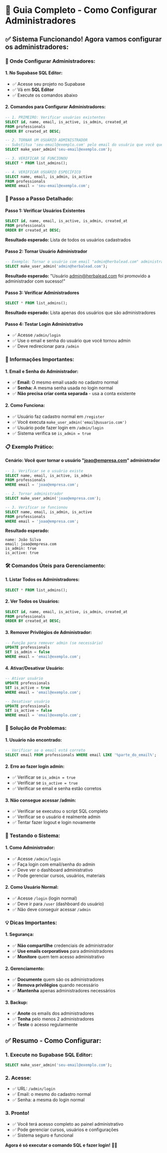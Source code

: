 # 🔐 Guia Completo - Como Configurar Administradores

## ✅ **Sistema Funcionando! Agora vamos configurar os administradores:**

### **📧 Onde Configurar Administradores:**

#### **1. No Supabase SQL Editor:**
- ✅ Acesse seu projeto no Supabase
- ✅ Vá em **SQL Editor**
- ✅ Execute os comandos abaixo

#### **2. Comandos para Configurar Administradores:**

```sql
-- 1. PRIMEIRO: Verificar usuários existentes
SELECT id, name, email, is_active, is_admin, created_at 
FROM professionals 
ORDER BY created_at DESC;

-- 2. TORNAR UM USUÁRIO ADMINISTRADOR
-- Substitua 'seu-email@exemplo.com' pelo email do usuário que você quer tornar admin
SELECT make_user_admin('seu-email@exemplo.com');

-- 3. VERIFICAR SE FUNCIONOU
SELECT * FROM list_admins();

-- 4. VERIFICAR USUÁRIO ESPECÍFICO
SELECT name, email, is_admin, is_active 
FROM professionals 
WHERE email = 'seu-email@exemplo.com';
```

### **🎯 Passo a Passo Detalhado:**

#### **Passo 1: Verificar Usuários Existentes**
```sql
SELECT id, name, email, is_active, is_admin, created_at 
FROM professionals 
ORDER BY created_at DESC;
```
**Resultado esperado:** Lista de todos os usuários cadastrados

#### **Passo 2: Tornar Usuário Administrador**
```sql
-- Exemplo: Tornar o usuário com email "admin@herbalead.com" administrador
SELECT make_user_admin('admin@herbalead.com');
```
**Resultado esperado:** "Usuário admin@herbalead.com foi promovido a administrador com sucesso!"

#### **Passo 3: Verificar Administradores**
```sql
SELECT * FROM list_admins();
```
**Resultado esperado:** Lista apenas dos usuários que são administradores

#### **Passo 4: Testar Login Administrativo**
- ✅ Acesse `/admin/login`
- ✅ Use o email e senha do usuário que você tornou admin
- ✅ Deve redirecionar para `/admin`

### **🔑 Informações Importantes:**

#### **1. Email e Senha do Administrador:**
- ✅ **Email:** O mesmo email usado no cadastro normal
- ✅ **Senha:** A mesma senha usada no login normal
- ✅ **Não precisa criar conta separada** - usa a conta existente

#### **2. Como Funciona:**
- ✅ Usuário faz cadastro normal em `/register`
- ✅ Você executa `make_user_admin('email@usuario.com')`
- ✅ Usuário pode fazer login em `/admin/login`
- ✅ Sistema verifica se `is_admin = true`

### **📋 Exemplo Prático:**

#### **Cenário: Você quer tornar o usuário "joao@empresa.com" administrador**

```sql
-- 1. Verificar se o usuário existe
SELECT name, email, is_active, is_admin 
FROM professionals 
WHERE email = 'joao@empresa.com';

-- 2. Tornar administrador
SELECT make_user_admin('joao@empresa.com');

-- 3. Verificar se funcionou
SELECT name, email, is_admin, is_active 
FROM professionals 
WHERE email = 'joao@empresa.com';
```

**Resultado esperado:**
```
name: João Silva
email: joao@empresa.com
is_admin: true
is_active: true
```

### **🛠️ Comandos Úteis para Gerenciamento:**

#### **1. Listar Todos os Administradores:**
```sql
SELECT * FROM list_admins();
```

#### **2. Ver Todos os Usuários:**
```sql
SELECT id, name, email, is_active, is_admin, created_at 
FROM professionals 
ORDER BY created_at DESC;
```

#### **3. Remover Privilégios de Administrador:**
```sql
-- Função para remover admin (se necessário)
UPDATE professionals 
SET is_admin = false 
WHERE email = 'email@exemplo.com';
```

#### **4. Ativar/Desativar Usuário:**
```sql
-- Ativar usuário
UPDATE professionals 
SET is_active = true 
WHERE email = 'email@exemplo.com';

-- Desativar usuário
UPDATE professionals 
SET is_active = false 
WHERE email = 'email@exemplo.com';
```

### **🚨 Solução de Problemas:**

#### **1. Usuário não encontrado:**
```sql
-- Verificar se o email está correto
SELECT email FROM professionals WHERE email LIKE '%parte_do_email%';
```

#### **2. Erro ao fazer login admin:**
- ✅ Verificar se `is_admin = true`
- ✅ Verificar se `is_active = true`
- ✅ Verificar se email e senha estão corretos

#### **3. Não consegue acessar /admin:**
- ✅ Verificar se executou o script SQL completo
- ✅ Verificar se o usuário é realmente admin
- ✅ Tentar fazer logout e login novamente

### **📱 Testando o Sistema:**

#### **1. Como Administrador:**
- ✅ Acesse `/admin/login`
- ✅ Faça login com email/senha do admin
- ✅ Deve ver o dashboard administrativo
- ✅ Pode gerenciar cursos, usuários, materiais

#### **2. Como Usuário Normal:**
- ✅ Acesse `/login` (login normal)
- ✅ Deve ir para `/user` (dashboard do usuário)
- ✅ Não deve conseguir acessar `/admin`

### **💡 Dicas Importantes:**

#### **1. Segurança:**
- ✅ **Não compartilhe** credenciais de administrador
- ✅ **Use emails corporativos** para administradores
- ✅ **Monitore** quem tem acesso administrativo

#### **2. Gerenciamento:**
- ✅ **Documente** quem são os administradores
- ✅ **Remova privilégios** quando necessário
- ✅ **Mantenha** apenas administradores necessários

#### **3. Backup:**
- ✅ **Anote** os emails dos administradores
- ✅ **Tenha** pelo menos 2 administradores
- ✅ **Teste** o acesso regularmente

## ✅ **Resumo - Como Configurar:**

### **1. Execute no Supabase SQL Editor:**
```sql
SELECT make_user_admin('seu-email@exemplo.com');
```

### **2. Acesse:**
- ✅ URL: `/admin/login`
- ✅ Email: o mesmo do cadastro normal
- ✅ Senha: a mesma do login normal

### **3. Pronto!**
- ✅ Você terá acesso completo ao painel administrativo
- ✅ Pode gerenciar cursos, usuários e configurações
- ✅ Sistema seguro e funcional

**Agora é só executar o comando SQL e fazer login!** 🎯✨

























